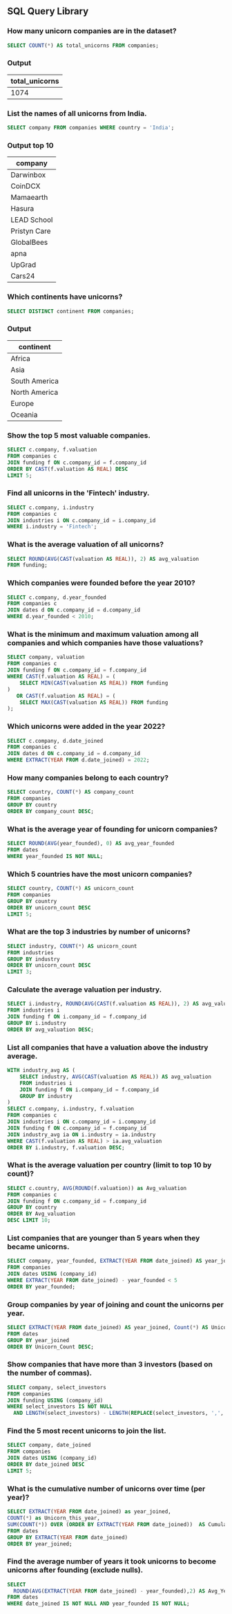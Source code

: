 
## SQL Query Library

### How many unicorn companies are in the dataset?
```sql
SELECT COUNT(*) AS total_unicorns FROM companies;
```
### Output
| total\_unicorns |
| --------------- |
| 1074            |

### List the names of all unicorns from India.
```sql
SELECT company FROM companies WHERE country = 'India';
```
### Output top 10
| company      |
| ------------ |
| Darwinbox    |
| CoinDCX      |
| Mamaearth    |
| Hasura       |
| LEAD School  |
| Pristyn Care |
| GlobalBees   |
| apna         |
| UpGrad       |
| Cars24       |

### Which continents have unicorns?
```sql
SELECT DISTINCT continent FROM companies;
```
### Output 
| continent     |
| ------------- |
| Africa        |
| Asia          |
| South America |
| North America |
| Europe        |
| Oceania       |


###  Show the top 5 most valuable companies.
```sql
SELECT c.company, f.valuation
FROM companies c
JOIN funding f ON c.company_id = f.company_id
ORDER BY CAST(f.valuation AS REAL) DESC
LIMIT 5;
```

###  Find all unicorns in the 'Fintech' industry.
```sql
SELECT c.company, i.industry
FROM companies c
JOIN industries i ON c.company_id = i.company_id
WHERE i.industry = 'Fintech';
```

###  What is the average valuation of all unicorns?
```sql
SELECT ROUND(AVG(CAST(valuation AS REAL)), 2) AS avg_valuation
FROM funding;
```

###  Which companies were founded before the year 2010?
```sql
SELECT c.company, d.year_founded
FROM companies c
JOIN dates d ON c.company_id = d.company_id
WHERE d.year_founded < 2010;
```

###  What is the minimum and maximum valuation among all companies and which companies have those valuations?
```sql
SELECT company, valuation
FROM companies c
JOIN funding f ON c.company_id = f.company_id
WHERE CAST(f.valuation AS REAL) = (
    SELECT MIN(CAST(valuation AS REAL)) FROM funding
)
   OR CAST(f.valuation AS REAL) = (
    SELECT MAX(CAST(valuation AS REAL)) FROM funding
);
```

###  Which unicorns were added in the year 2022?
```sql
SELECT c.company, d.date_joined
FROM companies c
JOIN dates d ON c.company_id = d.company_id
WHERE EXTRACT(YEAR FROM d.date_joined) = 2022;
```

###  How many companies belong to each country?
```sql
SELECT country, COUNT(*) AS company_count
FROM companies
GROUP BY country
ORDER BY company_count DESC;
```

###  What is the average year of founding for unicorn companies?
```sql
SELECT ROUND(AVG(year_founded), 0) AS avg_year_founded
FROM dates
WHERE year_founded IS NOT NULL;
```

### Which 5 countries have the most unicorn companies?
```sql
SELECT country, COUNT(*) AS unicorn_count
FROM companies
GROUP BY country
ORDER BY unicorn_count DESC
LIMIT 5;
```

###  What are the top 3 industries by number of unicorns?
```sql
SELECT industry, COUNT(*) AS unicorn_count
FROM industries
GROUP BY industry
ORDER BY unicorn_count DESC
LIMIT 3;
```

###  Calculate the average valuation per industry.
```sql
SELECT i.industry, ROUND(AVG(CAST(f.valuation AS REAL)), 2) AS avg_valuation
FROM industries i
JOIN funding f ON i.company_id = f.company_id
GROUP BY i.industry
ORDER BY avg_valuation DESC;
```

###  List all companies that have a valuation above the industry average.
```sql
WITH industry_avg AS (
    SELECT industry, AVG(CAST(valuation AS REAL)) AS avg_valuation
    FROM industries i
    JOIN funding f ON i.company_id = f.company_id
    GROUP BY industry
)
SELECT c.company, i.industry, f.valuation
FROM companies c
JOIN industries i ON c.company_id = i.company_id
JOIN funding f ON c.company_id = f.company_id
JOIN industry_avg ia ON i.industry = ia.industry
WHERE CAST(f.valuation AS REAL) > ia.avg_valuation
ORDER BY i.industry, f.valuation DESC;
```

### What is the average valuation per country (limit to top 10 by count)?
```sql
SELECT c.country, AVG(ROUND(f.valuation)) as Avg_valuation
FROM companies c
JOIN funding f ON c.company_id = f.company_id
GROUP BY country 
ORDER BY Avg_valuation
DESC LIMIT 10;
```

### List companies that are younger than 5 years when they became unicorns.
```sql
SELECT company, year_founded, EXTRACT(YEAR FROM date_joined) AS year_joined
FROM companies
JOIN dates USING (company_id)
WHERE EXTRACT(YEAR FROM date_joined) - year_founded < 5
ORDER BY year_founded;
```

### Group companies by year of joining and count the unicorns per year.
```sql
SELECT EXTRACT(YEAR FROM date_joined) AS year_joined, Count(*) AS Unicorn_Count
FROM dates 
GROUP BY year_joined
ORDER BY Unicorn_Count DESC;
```

### Show companies that have more than 3 investors (based on the number of commas).
```sql
SELECT company, select_investors
FROM companies
JOIN funding USING (company_id)
WHERE select_investors IS NOT NULL
  AND LENGTH(select_investors) - LENGTH(REPLACE(select_investors, ',', '')) > 3;
```

### Find the 5 most recent unicorns to join the list.  
```sql
SELECT company, date_joined 
FROM companies 
JOIN dates USING (company_id)
ORDER BY date_joined DESC
LIMIT 5;
```

### What is the cumulative number of unicorns over time (per year)?
```sql
SELECT EXTRACT(YEAR FROM date_joined) as year_joined,
COUNT(*) as Unicorn_this_year,
SUM(COUNT(*)) OVER (ORDER BY EXTRACT(YEAR FROM date_joined))  AS Cumulative_unicorns
FROM dates 
GROUP BY EXTRACT(YEAR FROM date_joined)
ORDER BY year_joined;
```
 
### Find the average number of years it took unicorns to become unicorns after founding (exclude nulls).
```sql
SELECT 
  ROUND(AVG(EXTRACT(YEAR FROM date_joined) - year_founded),2) AS Avg_Years_to_unicorn
FROM dates 
WHERE date_joined IS NOT NULL AND year_founded IS NOT NULL;
```

